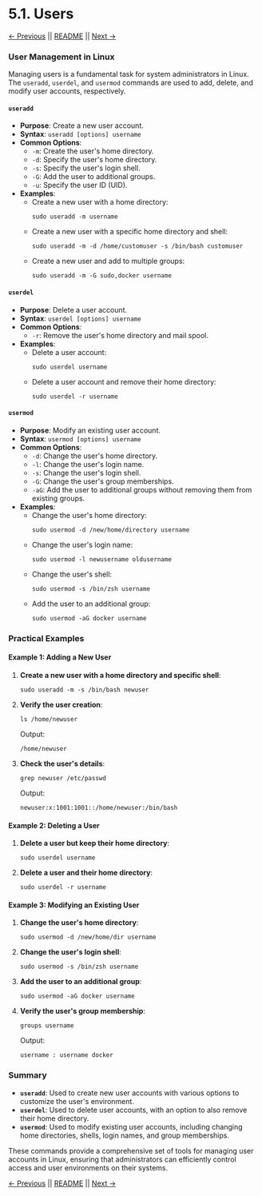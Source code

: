 # 5.1. Users

[← Previous](../04-Linux-File-System/4.5-Soft-and-Hard-Links.md) || [README](../README.md) || [Next →](./5.2-Groups.md)

### User Management in Linux

Managing users is a fundamental task for system administrators in Linux. The `useradd`, `userdel`, and `usermod` commands are used to add, delete, and modify user accounts, respectively.

#### `useradd`

- **Purpose**: Create a new user account.
- **Syntax**: `useradd [options] username`
- **Common Options**:
  - `-m`: Create the user's home directory.
  - `-d`: Specify the user's home directory.
  - `-s`: Specify the user's login shell.
  - `-G`: Add the user to additional groups.
  - `-u`: Specify the user ID (UID).
- **Examples**:
  - Create a new user with a home directory:
    ```
    sudo useradd -m username
    ```
  - Create a new user with a specific home directory and shell:
    ```
    sudo useradd -m -d /home/customuser -s /bin/bash customuser
    ```
  - Create a new user and add to multiple groups:
    ```
    sudo useradd -m -G sudo,docker username
    ```

#### `userdel`

- **Purpose**: Delete a user account.
- **Syntax**: `userdel [options] username`
- **Common Options**:
  - `-r`: Remove the user's home directory and mail spool.
- **Examples**:
  - Delete a user account:
    ```
    sudo userdel username
    ```
  - Delete a user account and remove their home directory:
    ```
    sudo userdel -r username
    ```

#### `usermod`

- **Purpose**: Modify an existing user account.
- **Syntax**: `usermod [options] username`
- **Common Options**:
  - `-d`: Change the user's home directory.
  - `-l`: Change the user's login name.
  - `-s`: Change the user's login shell.
  - `-G`: Change the user's group memberships.
  - `-aG`: Add the user to additional groups without removing them from existing groups.
- **Examples**:
  - Change the user's home directory:
    ```
    sudo usermod -d /new/home/directory username
    ```
  - Change the user's login name:
    ```
    sudo usermod -l newusername oldusername
    ```
  - Change the user's shell:
    ```
    sudo usermod -s /bin/zsh username
    ```
  - Add the user to an additional group:
    ```
    sudo usermod -aG docker username
    ```

### Practical Examples

#### Example 1: Adding a New User

1. **Create a new user with a home directory and specific shell**:

   ```
   sudo useradd -m -s /bin/bash newuser
   ```

2. **Verify the user creation**:

   ```
   ls /home/newuser
   ```

   Output:

   ```
   /home/newuser
   ```

3. **Check the user's details**:
   ```
   grep newuser /etc/passwd
   ```
   Output:
   ```
   newuser:x:1001:1001::/home/newuser:/bin/bash
   ```

#### Example 2: Deleting a User

1. **Delete a user but keep their home directory**:

   ```
   sudo userdel username
   ```

2. **Delete a user and their home directory**:
   ```
   sudo userdel -r username
   ```

#### Example 3: Modifying an Existing User

1. **Change the user's home directory**:

   ```
   sudo usermod -d /new/home/dir username
   ```

2. **Change the user's login shell**:

   ```
   sudo usermod -s /bin/zsh username
   ```

3. **Add the user to an additional group**:

   ```
   sudo usermod -aG docker username
   ```

4. **Verify the user's group membership**:
   ```
   groups username
   ```
   Output:
   ```
   username : username docker
   ```

### Summary

- **`useradd`**: Used to create new user accounts with various options to customize the user's environment.
- **`userdel`**: Used to delete user accounts, with an option to also remove their home directory.
- **`usermod`**: Used to modify existing user accounts, including changing home directories, shells, login names, and group memberships.

These commands provide a comprehensive set of tools for managing user accounts in Linux, ensuring that administrators can efficiently control access and user environments on their systems.

[← Previous](../04-Linux-File-System/4.5-Soft-and-Hard-Links.md) || [README](../README.md) || [Next →](./5.2-Groups.md)
